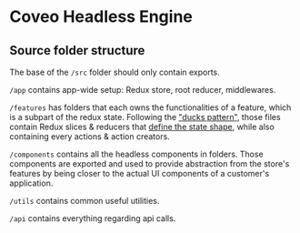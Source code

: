 # Coveo Headless Engine

## Source folder structure
The base of the `/src` folder should only contain exports.

`/app` contains app-wide setup: Redux store, root reducer, middlewares.

`/features` has folders that each owns the functionalities of a feature, which is a subpart of the redux state. Following the ["ducks pattern"](https://redux.js.org/style-guide/style-guide#structure-files-as-feature-folders-or-ducks), those files contain Redux slices & reducers that [define the state shape](https://redux.js.org/style-guide/style-guide#reducers-should-own-the-state-shape), while also containing every actions & action creators.

`/components` contains all the headless components in folders. Those components are exported and used to provide abstraction from the store's features by being closer to the actual UI components of a customer's application.

`/utils` contains common useful utilities.

`/api` contains everything regarding api calls.

